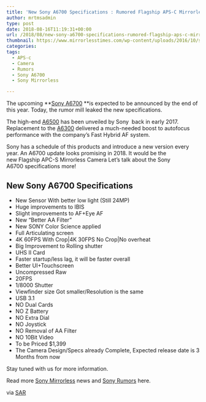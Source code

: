 ```yaml
---
title: 'New Sony A6700 Specifications : Rumored Flagship APS-C Mirrorless'
author: mrtmsadmin
type: post
date: 2018-08-16T11:19:31+00:00
url: /2018/08/new-sony-a6700-specifications-rumored-flagship-aps-c-mirrorless/
thumbnail: https://www.mirrorlesstimes.com/wp-content/uploads/2016/10/sony-a6500-top.jpg
categories:
tags:
  - APS-c
  - Camera
  - Rumors
  - Sony A6700
  - Sony Mirrorless

---
```

The upcoming **<a href="https://www.mirrorlesstimes.com/tags/sony-a6700/" target="_blank" rel="noopener" data-wpel-link="exclude">Sony A6700</a> **is expected to be announced by the end of this year. Today, the rumor mill leaked the new specifications.

The high-end <a href="http://amzn.to/2B8o3rL" target="_blank" rel="noopener">A6500</a> has been unveiled by Sony  back in early 2017. Replacement to the <a href="http://amzn.to/2B95HGS" target="_blank" rel="noopener">A6300</a> delivered a much-needed boost to autofocus performance with the company’s Fast Hybrid AF system.

Sony has a schedule of this products and introduce a new version every year. An A6700 update looks promising in 2018. It would be the new Flagship APC-S Mirrorless Camera Let’s talk about the Sony A6700 specifications more!<!--more-->

## New Sony A6700 Specifications

  * New Sensor With better low light (Still 24MP)
  * Huge improvements to IBIS
  * Slight improvements to AF+Eye AF
  * New “Better AA Filter”
  * New SONY Color Science applied
  * Full Articulating screen
  * 4K 60FPS With Crop|4K 30FPS No Crop|No overheat
  * Big Improvement to Rolling shutter
  * UHS II Card
  * Faster startup/less lag, it will be faster overall
  * Better UI+Touchscreen
  * Uncompressed Raw
  * 20FPS
  * 1/8000 Shutter
  * Viewfinder size Got smaller/Resolution is the same
  * USB 3.1
  * NO Dual Cards
  * NO Z Battery
  * NO Extra Dial
  * NO Joystick
  * NO Removal of AA Filter
  * NO 10Bit Video
  * To be Priced $1,399
  * The Camera Design/Specs already Complete, Expected release date is 3 Months from now

Stay tuned with us for more information.

Read more <a href="https://www.mirrorlesstimes.com/tags/sony-mirrorless/" target="_blank" rel="noopener">Sony Mirrorless</a> news and <a href="https://www.dailycameranews.com/tag/sony-rumors/" target="_blank" rel="noopener">Sony Rumors</a> here.

via <a href="https://www.sonyalpharumors.com/sr2-the-first-rumored-sony-a6700-spec-list/" target="_blank" rel="noopener nofollow external noreferrer" data-wpel-link="external">SAR</a>